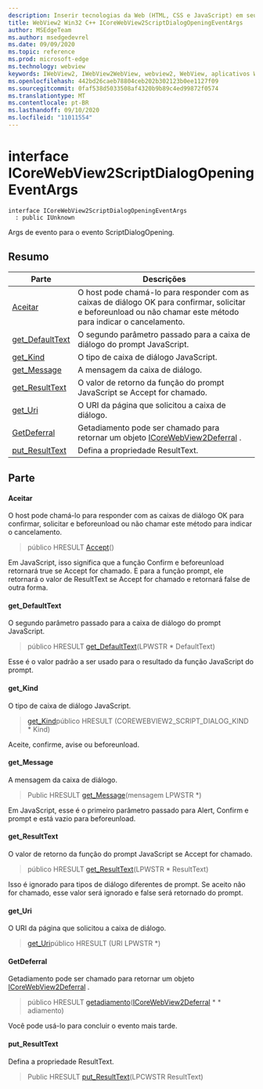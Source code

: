 ```yaml
---
description: Inserir tecnologias da Web (HTML, CSS e JavaScript) em seus aplicativos nativos com o controle WebView2 do Microsoft Edge
title: WebView2 Win32 C++ ICoreWebView2ScriptDialogOpeningEventArgs
author: MSEdgeTeam
ms.author: msedgedevrel
ms.date: 09/09/2020
ms.topic: reference
ms.prod: microsoft-edge
ms.technology: webview
keywords: IWebView2, IWebView2WebView, webview2, WebView, aplicativos Win32, Win32, Edge, ICoreWebView2, ICoreWebView2Controller, controle do navegador, HTML Edge, ICoreWebView2ScriptDialogOpeningEventArgs
ms.openlocfilehash: 442bd26caeb78804ceb202b302123b0ee1127f09
ms.sourcegitcommit: 0faf538d5033508af4320b9b89c4ed99872f0574
ms.translationtype: MT
ms.contentlocale: pt-BR
ms.lasthandoff: 09/10/2020
ms.locfileid: "11011554"
---
```

# interface ICoreWebView2ScriptDialogOpeningEventArgs 

```
interface ICoreWebView2ScriptDialogOpeningEventArgs
  : public IUnknown
```

Args de evento para o evento ScriptDialogOpening.

## Resumo

 Parte                        | Descrições
--------------------------------|---------------------------------------------
[Aceitar](#accept) | O host pode chamá-lo para responder com as caixas de diálogo OK para confirmar, solicitar e beforeunload ou não chamar este método para indicar o cancelamento.
[get_DefaultText](#get_defaulttext) | O segundo parâmetro passado para a caixa de diálogo do prompt JavaScript.
[get_Kind](#get_kind) | O tipo de caixa de diálogo JavaScript.
[get_Message](#get_message) | A mensagem da caixa de diálogo.
[get_ResultText](#get_resulttext) | O valor de retorno da função do prompt JavaScript se Accept for chamado.
[get_Uri](#get_uri) | O URI da página que solicitou a caixa de diálogo.
[GetDeferral](#getdeferral) | Getadiamento pode ser chamado para retornar um objeto [ICoreWebView2Deferral](icorewebview2deferral.md) .
[put_ResultText](#put_resulttext) | Defina a propriedade ResultText.

## Parte

#### Aceitar 

O host pode chamá-lo para responder com as caixas de diálogo OK para confirmar, solicitar e beforeunload ou não chamar este método para indicar o cancelamento.

> público HRESULT [Accept](#accept)()

Em JavaScript, isso significa que a função Confirm e beforeunload retornará true se Accept for chamado. E para a função prompt, ele retornará o valor de ResultText se Accept for chamado e retornará false de outra forma.

#### get_DefaultText 

O segundo parâmetro passado para a caixa de diálogo do prompt JavaScript.

> público HRESULT [get_DefaultText](#get_defaulttext)(LPWSTR * DefaultText)

Esse é o valor padrão a ser usado para o resultado da função JavaScript do prompt.

#### get_Kind 

O tipo de caixa de diálogo JavaScript.

> [get_Kind](#get_kind)público HRESULT (COREWEBVIEW2_SCRIPT_DIALOG_KIND * Kind)

Aceite, confirme, avise ou beforeunload.

#### get_Message 

A mensagem da caixa de diálogo.

> Public HRESULT [get_Message](#get_message)(mensagem LPWSTR *)

Em JavaScript, esse é o primeiro parâmetro passado para Alert, Confirm e prompt e está vazio para beforeunload.

#### get_ResultText 

O valor de retorno da função do prompt JavaScript se Accept for chamado.

> público HRESULT [get_ResultText](#get_resulttext)(LPWSTR * ResultText)

Isso é ignorado para tipos de diálogo diferentes de prompt. Se aceito não for chamado, esse valor será ignorado e false será retornado do prompt.

#### get_Uri 

O URI da página que solicitou a caixa de diálogo.

> [get_Uri](#get_uri)público HRESULT (URI LPWSTR *)

#### GetDeferral 

Getadiamento pode ser chamado para retornar um objeto [ICoreWebView2Deferral](icorewebview2deferral.md) .

> público HRESULT [getadiamento](#getdeferral)([ICoreWebView2Deferral](icorewebview2deferral.md) * * adiamento)

Você pode usá-lo para concluir o evento mais tarde.

#### put_ResultText 

Defina a propriedade ResultText.

> Public HRESULT [put_ResultText](#put_resulttext)(LPCWSTR ResultText)

